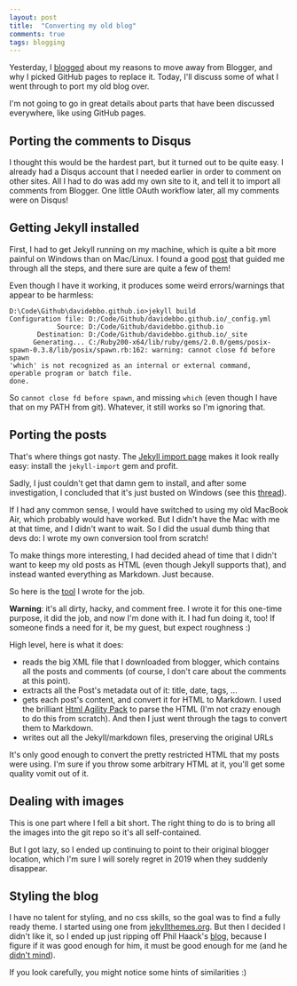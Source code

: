 ```yaml
---
layout: post
title:  "Converting my old blog"
comments: true
tags: blogging
---
```


Yesterday, I [blogged](/2014/01/moving-to-github-pages.html) about my reasons to move away from Blogger, and why I picked GitHub pages to replace it. Today, I'll discuss some of what I went through to port my old blog over.

I'm not going to go in great details about parts that have been discussed everywhere, like using GitHub pages.


## Porting the comments to Disqus

I thought this would be the hardest part, but it turned out to be quite easy. I already had a Disqus account that I needed earlier in order to comment on other sites. All I had to do was add my own site to it, and tell it to import all comments from Blogger. One little OAuth workflow later, all my comments were on Disqus!


## Getting Jekyll installed

First, I had to get Jekyll running on my machine, which is quite a bit more painful on Windows than on Mac/Linux. I found a good [post](http://yizeng.me/2013/05/10/setup-jekyll-on-windows/) that guided me through all the steps, and there sure are quite a few of them!

Even though I have it working, it produces some weird errors/warnings that appear to be harmless:

    D:\Code\Github\davidebbo.github.io>jekyll build
    Configuration file: D:/Code/Github/davidebbo.github.io/_config.yml
                Source: D:/Code/Github/davidebbo.github.io
           Destination: D:/Code/Github/davidebbo.github.io/_site
          Generating... C:/Ruby200-x64/lib/ruby/gems/2.0.0/gems/posix-spawn-0.3.8/lib/posix/spawn.rb:162: warning: cannot close fd before spawn
    'which' is not recognized as an internal or external command,
    operable program or batch file.
    done.

So `cannot close fd before spawn`, and missing `which` (even though I have that on my PATH from git). Whatever, it still works so I'm ignoring that.


## Porting the posts

That's where things got nasty. The [Jekyll import page](http://import.jekyllrb.com/) makes it look really easy: install the `jekyll-import` gem and profit.

Sadly, I just couldn't get that damn gem to install, and after some investigation, I concluded that it's just busted on Windows (see this [thread](http://yizeng.me/2013/05/10/setup-jekyll-on-windows/#comment-1188702765)).

If I had any common sense, I would have switched to using my old MacBook Air, which probably would have worked. But I didn't have the Mac with me at that time, and I didn't want to wait. So I did the usual dumb thing that devs do: I wrote my own conversion tool from scratch!

To make things more interesting, I had decided ahead of time that I didn't want to keep my old posts as HTML (even though Jekyll supports that), and instead wanted everything as Markdown. Just because.

So here is the [tool](https://github.com/davidebbo-test/BlogConverter) I wrote for the job.

**Warning**: it's all dirty, hacky, and comment free. I wrote it for this one-time purpose, it did the job, and now I'm done with it. I had fun doing it, too! If someone finds a need for it, be my guest, but expect roughness :)

High level, here is what it does:

- reads the big XML file that I downloaded from blogger, which contains all the posts and comments (of course, I don't care about the comments at this point).
- extracts all the Post's metadata out of it: title, date, tags, ...
- gets each post's content, and convert it for HTML to Markdown. I used the brilliant [Html Agility Pack](https://htmlagilitypack.codeplex.com/) to parse the HTML (I'm not crazy enough to do this from scratch). And then I just went through the tags to convert them to Markdown.
- writes out all the Jekyll/markdown files, preserving the original URLs

It's only good enough to convert the pretty restricted HTML that my posts were using. I'm sure if you throw some arbitrary HTML at it, you'll get some quality vomit out of it.


## Dealing with images

This is one part where I fell a bit short. The right thing to do is to bring all the images into the git repo so it's all self-contained.

But I got lazy, so I ended up continuing to point to their original blogger location, which I'm sure I will sorely regret in 2019 when they suddenly disappear.


## Styling the blog

I have no talent for styling, and no css skills, so the goal was to find a fully ready theme. I started using one from [jekyllthemes.org](http://jekyllthemes.org/). But then I decided I didn't like it, so I ended up just ripping off Phil Haack's [blog](http://haacked.com/), because I figure if it was good enough for him, it must be good enough for me (and he [didn't mind](https://twitter.com/haacked/status/420456185121099776)).

If you look carefully, you might notice some hints of similarities :)

